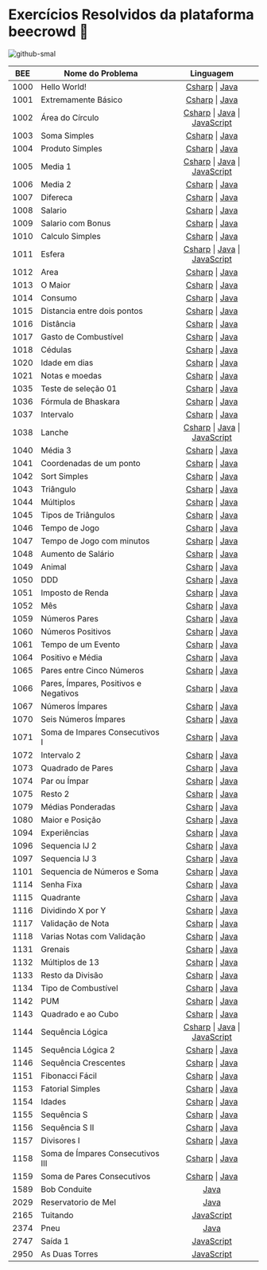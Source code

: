 # Exercícios Resolvidos da plataforma beecrowd 🚀

![github-smal](https://www.beecrowd.com.br/home/wp-content/uploads/2021/08/beecrowd__roxoHorClean-small-PNG-1.png)

| **BEE** | **Nome do Problema** | **Linguagem** |
|:------------------:|----------------|:--------:|
|        1000        |  Hello World!  |     [Csharp](https://github.com/MarcosRigel/beecrowd/blob/master/Csharp/URI-1000/src/Program.java) \| [Java](https://github.com/MarcosRigel/URI-Problemas-Resolvidos/blob/master/Java/URI-1000/src/Program.java) |
|        1001        |    Extremamente Básico   |     [Csharp](https://github.com/MarcosRigel/URI-Problemas-Resolvidos/blob/master/Csharp/URI-1001/URI-1001/Program.cs) \| [Java](https://github.com/MarcosRigel/URI-Problemas-Resolvidos/blob/master/Java/URI-1001/src/Program.java)    |
|        1002        |    Área do Círculo   |     [Csharp](https://github.com/MarcosRigel/URI-Problemas-Resolvidos/blob/master/Csharp/URI-1002/URI-1002/Program.cs) \| [Java](https://github.com/MarcosRigel/beecrowd/blob/master/Java/URI-1002/src/Main.java) \| [JavaScript](https://github.com/MarcosRigel/beecrowd/blob/master/JavaScript/BEE-1002.js)
|        1003        |    Soma Simples   |     [Csharp](https://github.com/MarcosRigel/URI-Problemas-Resolvidos/blob/master/Csharp/URI-1003/URI-1003/Program.cs) \| [Java](https://github.com/MarcosRigel/beecrowd/blob/master/Java/URI-1003/src/Main.java)
|        1004        |    Produto Simples   |     [Csharp](https://github.com/MarcosRigel/URI-Problemas-Resolvidos/blob/master/Csharp/URI-1004/URI-1004/Program.cs) \| [Java](https://github.com/MarcosRigel/beecrowd/blob/master/Java/URI-1004/src/Main.java)
|        1005        |    Media 1   |     [Csharp](https://github.com/MarcosRigel/URI-Problemas-Resolvidos/blob/master/Csharp/URI-1005/URI-1005/Program.cs) \| [Java](https://github.com/MarcosRigel/beecrowd/blob/master/Java/URI-1005/src/Main.java) \| [JavaScript](https://github.com/MarcosRigel/beecrowd/blob/master/JavaScript/BEE-1005.js)
|        1006        |    Media 2   |     [Csharp](https://github.com/MarcosRigel/URI-Problemas-Resolvidos/blob/master/Csharp/URI-1006/URI-1006/Program.cs) \| [Java](https://github.com/MarcosRigel/beecrowd/blob/master/Java/URI-1006/src/Main.java)
|        1007        |    Difereca   |     [Csharp](https://github.com/MarcosRigel/URI-Problemas-Resolvidos/blob/master/Csharp/URI-1007/URI-1007/Program.cs) \| [Java](https://github.com/MarcosRigel/beecrowd/blob/master/Java/URI-1007/src/Main.java)
|        1008        |    Salario   |     [Csharp](https://github.com/MarcosRigel/URI-Problemas-Resolvidos/blob/master/Csharp/URI-1008/URI-1008/Program.cs) \| [Java](https://github.com/MarcosRigel/beecrowd/blob/master/Java/URI-1008/src/Main.java)
|        1009        |    Salario com Bonus   |     [Csharp](https://github.com/MarcosRigel/URI-Problemas-Resolvidos/blob/master/Csharp/URI-1009/URI-1009/Program.cs) \| [Java](https://github.com/MarcosRigel/beecrowd/blob/master/Java/URI-1009/src/Main.java)
|        1010        |    Calculo Simples   |     [Csharp](https://github.com/MarcosRigel/URI-Problemas-Resolvidos/blob/master/Csharp/URI-1010/URI-1010/Program.cs) \| [Java](https://github.com/MarcosRigel/beecrowd/blob/master/Java/URI-1010/src/Main.java)
|        1011        |    Esfera   |     [Csharp](https://github.com/MarcosRigel/URI-Problemas-Resolvidos/blob/master/Csharp/URI-1011/URI-1011/Program.cs) \| [Java](https://github.com/MarcosRigel/beecrowd/blob/master/Java/URI-1011/src/Main.java) \| [JavaScript](https://github.com/MarcosRigel/beecrowd/blob/master/JavaScript/BEE-1011.js)
|        1012        |    Area   |     [Csharp](https://github.com/MarcosRigel/URI-Problemas-Resolvidos/blob/master/Csharp/URI-1012/URI-1012/Program.cs) \| [Java](https://github.com/MarcosRigel/beecrowd/blob/master/Java/URI-1012/src/Main.java)
|        1013        |    O Maior   |     [Csharp](https://github.com/MarcosRigel/URI-Problemas-Resolvidos/blob/master/Csharp/URI-1013/URI-1013/Program.cs) \| [Java](https://github.com/MarcosRigel/beecrowd/blob/master/Java/URI-1013/src/Main.java)
|        1014        |    Consumo   |     [Csharp](https://github.com/MarcosRigel/URI-Problemas-Resolvidos/blob/master/Csharp/URI-1014/URI-1014/Program.cs) \| [Java](https://github.com/MarcosRigel/beecrowd/blob/master/Java/URI-1014/src/Main.java)
|        1015        |    Distancia entre dois pontos   |     [Csharp](https://github.com/MarcosRigel/URI-Problemas-Resolvidos/blob/master/Csharp/URI-1015/URI-1015/Program.cs) \| [Java](https://github.com/MarcosRigel/beecrowd/blob/master/Java/URI-1015/src/Main.java)
|        1016        |    Distância   |     [Csharp](https://github.com/MarcosRigel/beecrowd/blob/master/Csharp/URI-1016/URI-1116/Program.cs) \| [Java](https://github.com/MarcosRigel/beecrowd/blob/master/Java/URI-1016/src/Main.java)
|        1017        |    Gasto de Combustível   |     [Csharp](https://github.com/MarcosRigel/beecrowd/blob/master/Csharp/URI-1017/URI-1017/Program.cs) \| [Java](https://github.com/MarcosRigel/beecrowd/blob/master/Java/URI-1017/src/Main.java)
|        1018        |    Cédulas   |     [Csharp](https://github.com/MarcosRigel/URI-Problemas-Resolvidos/blob/master/Csharp/URI-1018/URI-1018/Program.cs) \| [Java](https://github.com/MarcosRigel/beecrowd/blob/master/Java/URI-1018/src/Main.java)
|        1020        |    Idade em dias   |     [Csharp](https://github.com/MarcosRigel/URI-Problemas-Resolvidos/blob/master/Csharp/URI-1021/URI-1020/Program.cs) \| [Java](https://github.com/MarcosRigel/beecrowd/blob/master/Java/URI-1020/src/Main.java)
|        1021        |    Notas e moedas   |     [Csharp](https://github.com/MarcosRigel/URI-Problemas-Resolvidos/blob/master/Csharp/URI-1021/URI-1020/Program.cs) \| [Java](https://github.com/MarcosRigel/beecrowd/blob/master/Java/URI-1021/src/Main.java)
|        1035        |    Teste de seleção 01   |     [Csharp](https://github.com/MarcosRigel/URI-Problemas-Resolvidos/blob/master/Csharp/URI-1035/URI-1035/Program.cs) \| [Java](https://github.com/MarcosRigel/beecrowd/blob/master/Java/URI-1035/src/Main.java)
|        1036        |    Fórmula de Bhaskara   |     [Csharp](https://github.com/MarcosRigel/URI-Problemas-Resolvidos/blob/master/Csharp/URI-1036/URI-1036/Program.cs) \| [Java]()
|        1037        |    Intervalo   |     [Csharp](https://github.com/MarcosRigel/URI-Problemas-Resolvidos/blob/master/Csharp/URI-1037/URI-1037/Program.cs) \| [Java](https://github.com/MarcosRigel/beecrowd/blob/master/Java/URI-1037/src/Main.java)
|        1038        |    Lanche   |     [Csharp](https://github.com/MarcosRigel/URI-Problemas-Resolvidos/blob/master/Csharp/URI-1038/URI-1038/Program.cs) \| [Java](https://github.com/MarcosRigel/beecrowd/blob/master/Java/URI-1038/src/Main.java) \| [JavaScript](https://github.com/MarcosRigel/beecrowd/blob/master/JavaScript/BEE-1038.js)
|        1040        |    Média 3   |     [Csharp](https://github.com/MarcosRigel/URI-Problemas-Resolvidos/tree/master/Csharp/URI-1040/URI-1040) \| [Java](https://github.com/MarcosRigel/beecrowd/blob/master/Java/URI-1040/src/Main.java)
|        1041        |    Coordenadas de um ponto   |     [Csharp](https://github.com/MarcosRigel/URI-Problemas-Resolvidos/blob/master/Csharp/URI-1041/URI-1041/Program.cs) \| [Java](https://github.com/MarcosRigel/beecrowd/blob/master/Java/URI-1041/src/Main.java)
|        1042        |    Sort Simples   |     [Csharp](https://github.com/MarcosRigel/beecrowd/blob/master/Csharp/URI-1042/URI-1042/Program.cs) \| [Java](https://github.com/MarcosRigel/beecrowd/blob/master/Java/URI-1042/src/Main.java)
|        1043        |    Triângulo   |     [Csharp](https://github.com/MarcosRigel/beecrowd/tree/master/Csharp/URI-1043) \| [Java](https://github.com/MarcosRigel/beecrowd/blob/master/Java/URI-1043/src/Main.java)
|        1044        |    Múltiplos   |     [Csharp](https://github.com/MarcosRigel/beecrowd/tree/master/Csharp/URI-1044) \| [Java](https://github.com/MarcosRigel/beecrowd/blob/master/Java/URI-1044/src/Main.java)
|        1045        |    Tipos de Triângulos   |     [Csharp](https://github.com/MarcosRigel/beecrowd/tree/master/Csharp/URI-1045) \| [Java](https://github.com/MarcosRigel/beecrowd/blob/master/Java/URI-1045/src/Main.java)
|        1046        |    Tempo de Jogo   |     [Csharp](https://github.com/MarcosRigel/beecrowd/tree/master/Csharp/URI-1046) \| [Java](https://github.com/MarcosRigel/beecrowd/blob/master/Java/URI-1046/src/Main.java)
|        1047        |    Tempo de Jogo com minutos   |     [Csharp](https://github.com/MarcosRigel/beecrowd/tree/master/Csharp/URI-1047) \| [Java](https://github.com/MarcosRigel/beecrowd/blob/master/Java/URI-1047/src/Main.java)
|        1048        |    Aumento de Salário   |     [Csharp](https://github.com/MarcosRigel/beecrowd/tree/master/Csharp/URI-1048) \| [Java](https://github.com/MarcosRigel/beecrowd/blob/master/Java/URI-1048/src/Main.java)
|        1049        |    Animal   |     [Csharp](https://github.com/MarcosRigel/beecrowd/blob/master/Csharp/URI-1049/URI-1049/Program.cs) \| [Java](https://github.com/MarcosRigel/beecrowd/blob/master/Java/URI-1049/src/Main.java)
|        1050        |    DDD   |     [Csharp](https://github.com/MarcosRigel/beecrowd/blob/master/Csharp/URI-1050/URI-1050/Program.cs) \| [Java](https://github.com/MarcosRigel/beecrowd/blob/master/Java/URI-1049/src/Main.java)
|        1051        |    Imposto de Renda   |     [Csharp](https://github.com/MarcosRigel/beecrowd/blob/master/Csharp/URI-1051/URI-1051/Program.cs) \| [Java](https://github.com/MarcosRigel/beecrowd/blob/master/Java/URI-1051/src/Main.java)
|        1052        |    Mês   |     [Csharp](https://github.com/MarcosRigel/beecrowd/blob/master/Csharp/URI-1052/URI-1052/Program.cs) \| [Java](https://github.com/MarcosRigel/beecrowd/tree/master/Java/URI-1052)
|        1059        |    Números Pares   |     [Csharp](https://github.com/MarcosRigel/beecrowd/blob/master/Csharp/URI-1059/URI-1059/Program.cs) \| [Java](https://github.com/MarcosRigel/beecrowd/blob/master/Java/URI-1059/src/Main.java)
|        1060        |    Números Positivos   |     [Csharp](https://github.com/MarcosRigel/beecrowd/blob/master/Csharp/URI-1060/URI-1060/Program.cs) \| [Java](https://github.com/MarcosRigel/beecrowd/tree/master/Java/URI-1060)
|        1061        |    Tempo de um Evento    |     [Csharp](https://github.com/MarcosRigel/beecrowd/blob/master/Csharp/URI-1061/URI-1061/Program.cs) \| [Java](https://github.com/MarcosRigel/beecrowd/blob/master/Java/URI-1061/src/Main.java)
|        1064        |    Positivo e Média   |     [Csharp](https://github.com/MarcosRigel/beecrowd/blob/master/Csharp/URI-1064/URI-1064/Program.cs) \| [Java](https://github.com/MarcosRigel/beecrowd/blob/master/Java/URI-1064/src/Main.java)
|        1065        |    Pares entre Cinco Números   |     [Csharp](https://github.com/MarcosRigel/beecrowd/blob/master/Csharp/URI-1065/URI-1065/Program.cs) \| [Java](https://github.com/MarcosRigel/beecrowd/blob/master/Java/URI-1065/src/Main.java)
|        1066        |    Pares, Ímpares, Positivos e Negativos    |     [Csharp](https://github.com/MarcosRigel/beecrowd/blob/master/Csharp/URI-1066/URI-1066/Program.cs) \| [Java](https://github.com/MarcosRigel/beecrowd/blob/master/Java/URI-1066/src/Main.java)
|        1067        |    Números Ímpares    |     [Csharp](https://github.com/MarcosRigel/beecrowd/blob/master/Csharp/URI-1067/URI-1067/Program.cs) \| [Java](https://github.com/MarcosRigel/beecrowd/blob/master/Java/URI-1067/src/Main.java)
|        1070        |    Seis Números Ímpares    |     [Csharp](https://github.com/MarcosRigel/beecrowd/blob/master/Csharp/URI-1070/URI-1070/Program.cs) \| [Java](https://github.com/MarcosRigel/beecrowd/blob/master/Java/URI-1070/src/Main.java)
|        1071        |    Soma de Impares Consecutivos I    |     [Csharp](https://github.com/MarcosRigel/beecrowd/blob/master/Csharp/URI-1071/URI-1071/Program.cs) \| [Java](https://github.com/MarcosRigel/beecrowd/blob/master/Java/URI-1071/src/Main.java)
|        1072        |    Intervalo 2    |     [Csharp](https://github.com/MarcosRigel/beecrowd/blob/master/Csharp/URI-1072/URI-1072/Program.cs) \| [Java](https://github.com/MarcosRigel/beecrowd/blob/master/Java/URI-1072/src/Main.java)
|        1073        |     Quadrado de Pares     |     [Csharp](https://github.com/MarcosRigel/beecrowd/blob/master/Csharp/URI-1073/URI-1073/Program.cs) \| [Java](https://github.com/MarcosRigel/beecrowd/blob/master/Java/URI-1073/src/Main.java)
|        1074        |    Par ou Ímpar    |     [Csharp](https://github.com/MarcosRigel/beecrowd/blob/master/Csharp/URI-1074/URI-1074/Program.cs) \| [Java](https://github.com/MarcosRigel/beecrowd/blob/master/Java/URI-1074/src/Main.java)
|        1075        |    Resto 2    |     [Csharp](https://github.com/MarcosRigel/beecrowd/blob/master/Csharp/URI-1075/URI-1075/Program.cs) \| [Java](https://github.com/MarcosRigel/beecrowd/blob/master/Java/URI-1075/src/Main.java)
|        1079        |    Médias Ponderadas   |     [Csharp](https://github.com/MarcosRigel/beecrowd/blob/master/Csharp/URI-1079/URI-1079/Program.cs) \| [Java](https://github.com/MarcosRigel/beecrowd/blob/master/Java/URI-1079/src/Main.java)
|        1080        |    Maior e Posição    |     [Csharp](https://github.com/MarcosRigel/beecrowd/blob/master/Csharp/URI-1080/URI-1080/Program.cs) \| [Java](https://github.com/MarcosRigel/beecrowd/blob/master/Java/URI-1080/src/URI1080.java)
|        1094        |    Experiências    |     [Csharp](https://github.com/MarcosRigel/beecrowd/blob/master/Csharp/URI-1094/URI-1094/Program.cs) \| [Java](https://github.com/MarcosRigel/beecrowd/blob/master/Java/URI-1094/src/Main.java)
|        1096        |    Sequencia IJ 2    |     [Csharp](https://github.com/MarcosRigel/beecrowd/blob/master/Csharp/URI-1096/URI-1096/Program.cs) \| [Java](https://github.com/MarcosRigel/beecrowd/blob/master/Java/URI-1096/src/Main.java)
|        1097        |    Sequencia IJ 3    |     [Csharp](https://github.com/MarcosRigel/beecrowd/blob/master/Csharp/URI-1097/URI-1097/Program.cs) \| [Java](https://github.com/MarcosRigel/beecrowd/blob/master/Java/URI-1097/src/Main.java)
|        1101        |    Sequencia de Números e Soma   |     [Csharp](https://github.com/MarcosRigel/beecrowd/blob/master/Csharp/BEE-1101/BEE-1101/Program.cs) \| [Java](https://github.com/MarcosRigel/beecrowd/blob/master/Java/URI-1101/src/Main.java)
|        1114        |    Senha Fixa    |     [Csharp](https://github.com/MarcosRigel/beecrowd/blob/master/Csharp/URI-1114/URI-1114/Program.cs) \| [Java](https://github.com/MarcosRigel/beecrowd/blob/master/Java/URI-1114/src/Main.java)
|        1115        |    Quadrante    |     [Csharp](https://github.com/MarcosRigel/beecrowd/blob/master/Csharp/URI-1115/URI-1115/Program.cs) \| [Java](https://github.com/MarcosRigel/beecrowd/blob/master/Java/URI-1115/src/Main.java)
|        1116        |    Dividindo X por Y   |     [Csharp](https://github.com/MarcosRigel/beecrowd/blob/master/Csharp/URI-1116/URI-1116/Program.cs) \| [Java](https://github.com/MarcosRigel/beecrowd/blob/master/Java/URI-1116/src/Main.java)
|        1117        |    Validação de Nota   |     [Csharp](https://github.com/MarcosRigel/beecrowd/blob/master/Csharp/URI-1117/URI-1117/Program.cs) \| [Java](https://github.com/MarcosRigel/beecrowd/blob/master/Java/URI-1117/src/Main.java)
|        1118        |    Varias Notas com Validação   |     [Csharp](https://github.com/MarcosRigel/beecrowd/blob/master/Csharp/URI-1118/URI-1118/Program.cs) \| [Java](https://github.com/MarcosRigel/beecrowd/blob/master/Java/URI-1118/src/Main.java)
|        1131        |    Grenais   |     [Csharp](https://github.com/MarcosRigel/beecrowd/tree/master/Csharp/URI-1131) \| [Java](https://github.com/MarcosRigel/beecrowd/blob/master/Java/URI-1118/src/Main.java)
|        1132        |    Múltiplos de 13   |     [Csharp](https://github.com/MarcosRigel/beecrowd/blob/master/Csharp/URI-1132/URI-1132/Program.cs) \| [Java](https://github.com/MarcosRigel/beecrowd/blob/master/Java/URI-1132/src/Main.java)
|        1133        |    Resto da Divisão   |     [Csharp](https://github.com/MarcosRigel/beecrowd/blob/master/Csharp/URI-1133/URI-1133/Program.cs) \| [Java](https://github.com/MarcosRigel/beecrowd/blob/master/Java/URI-1133/src/Main.java)
|        1134        |    Tipo de Combustível   |     [Csharp](https://github.com/MarcosRigel/beecrowd/blob/master/Csharp/URI-1134/URI-1134/Program.cs) \| [Java](https://github.com/MarcosRigel/beecrowd/blob/master/Java/URI-1134/src/Main.java)
|        1142        |    PUM   |     [Csharp](https://github.com/MarcosRigel/beecrowd/blob/master/Csharp/URI-1142/URI-1142/Program.cs) \| [Java](https://github.com/MarcosRigel/beecrowd/blob/master/Java/URI-1142/src/Main.java)
|        1143        |    Quadrado e ao Cubo   |     [Csharp](https://github.com/MarcosRigel/beecrowd/blob/master/Csharp/URI-1143/URI-1143/Program.cs) \| [Java](https://github.com/MarcosRigel/beecrowd/blob/master/Java/URI-1143/src/Main.java)
|        1144        |    Sequência Lógica   |     [Csharp](https://github.com/MarcosRigel/beecrowd/blob/master/Csharp/URI-1144/URI-1144/Program.cs) \| [Java](https://github.com/MarcosRigel/beecrowd/blob/master/Java/URI-1144/src/Main.java) \| [JavaScript](https://github.com/MarcosRigel/beecrowd/blob/master/JavaScript/BEE-1144.js)
|        1145        |    Sequência Lógica 2   |     [Csharp](https://github.com/MarcosRigel/beecrowd/blob/master/Csharp/URI-1145/URI-1145/Program.cs) \| [Java](https://github.com/MarcosRigel/beecrowd/blob/master/Java/URI-1145/src/Main.java)
|        1146        |    Sequência Crescentes   |     [Csharp](https://github.com/MarcosRigel/beecrowd/blob/master/Csharp/URI-1146/URI-1146/Program.cs) \| [Java](https://github.com/MarcosRigel/beecrowd/blob/master/Java/URI-1146/src/Main.java)
|        1151        |    Fibonacci Fácil   |     [Csharp](https://github.com/MarcosRigel/beecrowd/blob/master/Csharp/URI-1151/URI-1151/Program.cs) \| [Java](https://github.com/MarcosRigel/beecrowd/blob/master/Java/URI-1051/src/Main.java)
|        1153        |    Fatorial Simples   |     [Csharp](https://github.com/MarcosRigel/beecrowd/blob/master/Csharp/URI-1153/URI-1153/Program.cs) \| [Java](https://github.com/MarcosRigel/beecrowd/blob/master/Java/URI-1153/src/Main.java)
|        1154        |    Idades   |     [Csharp](https://github.com/MarcosRigel/beecrowd/blob/master/Csharp/URI-1154/URI-1154/Program.cs) \| [Java](https://github.com/MarcosRigel/beecrowd/blob/master/Java/URI-1154/src/Main.java)
|        1155        |    Sequência S   |     [Csharp](https://github.com/MarcosRigel/beecrowd/blob/master/Csharp/URI-1155/URI-1155/Program.cs) \| [Java](https://github.com/MarcosRigel/beecrowd/blob/master/Java/URI-1155/src/Main.java)
|        1156        |    Sequência S II   |     [Csharp](https://github.com/MarcosRigel/beecrowd/blob/master/Csharp/URI-1156/URI-1156/Program.cs) \| [Java](https://github.com/MarcosRigel/beecrowd/blob/master/Java/URI-1156/src/Main.java)
|        1157        |    Divisores I   |     [Csharp](https://github.com/MarcosRigel/beecrowd/blob/master/Csharp/URI-1157/URI-1157/Program.cs) \| [Java](https://github.com/MarcosRigel/beecrowd/blob/master/Java/URI-1157/src/Main.java)
|        1158        |    Soma de Ímpares Consecutivos III   |     [Csharp](https://github.com/MarcosRigel/beecrowd/blob/master/Csharp/URI-1158/URI-1158/Program.cs) \| [Java](https://github.com/MarcosRigel/beecrowd/blob/master/Java/URI-1158/src/Main.java)
|        1159        |    Soma de Pares Consecutivos   |     [Csharp](https://github.com/MarcosRigel/beecrowd/blob/master/Csharp/URI-1159/URI-1159/Program.cs) \| [Java](https://github.com/MarcosRigel/beecrowd/blob/master/Java/URI-1159/src/Main.java)
|        1589        |    Bob Conduite   |     [Java](https://github.com/MarcosRigel/beecrowd/blob/master/Java/URI-1589/src/Main.java)
|        2029        |    Reservatorio de Mel   |     [Java](https://github.com/MarcosRigel/beecrowd/blob/master/Java/URI-2029/src/Main.java)
|        2165        |    Tuitando   |     [JavaScript](https://github.com/MarcosRigel/beecrowd/blob/master/JavaScript/BEE-2165.js)
|        2374        |    Pneu   |     [Java](https://github.com/MarcosRigel/beecrowd/blob/master/Java/URI-2374/src/Main.java)
|        2747        |    Saída 1   |     [JavaScript](https://github.com/MarcosRigel/beecrowd/blob/master/JavaScript/BEE-2747.js)
|        2950        |    As Duas Torres   |     [JavaScript](https://github.com/MarcosRigel/beecrowd/blob/master/JavaScript/BEE-2950.js)
